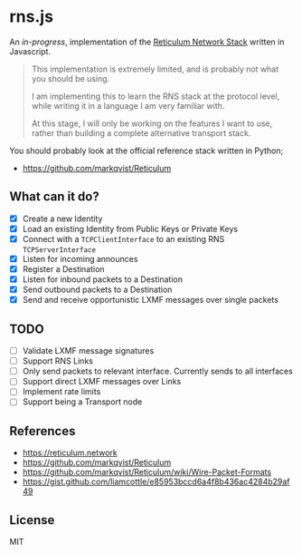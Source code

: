 # rns.js

An _in-progress_, implementation of the [Reticulum Network Stack](https://reticulum.network/) written in Javascript.

> This implementation is extremely limited, and is probably not what you should be using.
> 
> I am implementing this to learn the RNS stack at the protocol level, while writing it in a language I am very familiar with.
> 
> At this stage, I will only be working on the features I want to use, rather than building a complete alternative transport stack.

You should probably look at the official reference stack written in Python;

- https://github.com/markqvist/Reticulum

## What can it do?

- [x] Create a new Identity
- [x] Load an existing Identity from Public Keys or Private Keys
- [x] Connect with a `TCPClientInterface` to an existing RNS `TCPServerInterface`
- [x] Listen for incoming announces
- [x] Register a Destination
- [x] Listen for inbound packets to a Destination
- [x] Send outbound packets to a Destination
- [x] Send and receive opportunistic LXMF messages over single packets

## TODO

- [ ] Validate LXMF message signatures
- [ ] Support RNS Links
- [ ] Only send packets to relevant interface. Currently sends to all interfaces
- [ ] Support direct LXMF messages over Links
- [ ] Implement rate limits
- [ ] Support being a Transport node

## References

- https://reticulum.network
- https://github.com/markqvist/Reticulum
- https://github.com/markqvist/Reticulum/wiki/Wire-Packet-Formats
- https://gist.github.com/liamcottle/e85953bccd6a4f8b436ac4284b29af49

## License

MIT
